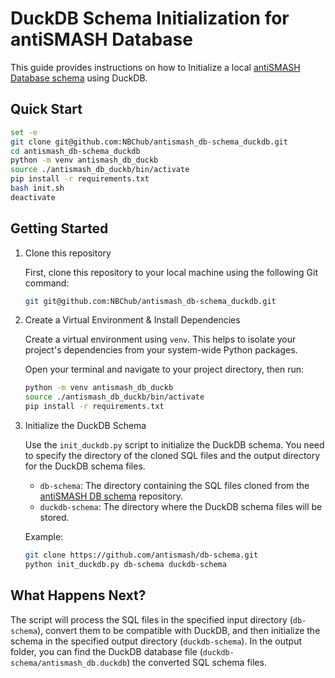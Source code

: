 # DuckDB Schema Initialization for antiSMASH Database

This guide provides instructions on how to Initialize a local [antiSMASH Database schema](https://github.com/antismash/db-schema.git) using DuckDB.

## Quick Start

```bash
set -e
git clone git@github.com:NBChub/antismash_db-schema_duckdb.git
cd antismash_db-schema_duckdb
python -m venv antismash_db_duckb
source ./antismash_db_duckb/bin/activate
pip install -r requirements.txt
bash init.sh
deactivate
```

## Getting Started

1. Clone this repository

   First, clone this repository to your local machine using the following Git command:

   ```bash
   git git@github.com:NBChub/antismash_db-schema_duckdb.git
   ```

2. Create a Virtual Environment & Install Dependencies

    Create a virtual environment using `venv`. This helps to isolate your project's dependencies from your system-wide Python packages.

    Open your terminal and navigate to your project directory, then run:

    ```bash
    python -m venv antismash_db_duckb
    source ./antismash_db_duckb/bin/activate
    pip install -r requirements.txt
    ```

3. Initialize the DuckDB Schema

    Use the `init_duckdb.py` script to initialize the DuckDB schema. You need to specify the directory of the cloned SQL files and the output directory for the DuckDB schema files.

    - `db-schema`: The directory containing the SQL files cloned from the [antiSMASH DB schema](https://github.com/antismash/db-schema.git) repository.
    - `duckdb-schema`: The directory where the DuckDB schema files will be stored.

    Example:

    ```bash
    git clone https://github.com/antismash/db-schema.git
    python init_duckdb.py db-schema duckdb-schema
    ```

## What Happens Next?
The script will process the SQL files in the specified input directory (`db-schema`), convert them to be compatible with DuckDB, and then initialize the schema in the specified output directory (`duckdb-schema`). In the output folder, you can find the DuckDB database file (`duckdb-schema/antismash_db.duckdb`) the converted SQL schema files.

